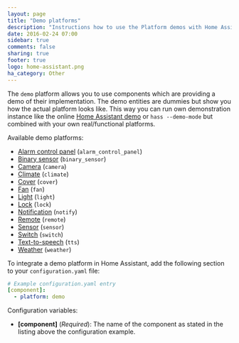 ```yaml
---
layout: page
title: "Demo platforms"
description: "Instructions how to use the Platform demos with Home Assistant."
date: 2016-02-24 07:00
sidebar: true
comments: false
sharing: true
footer: true
logo: home-assistant.png
ha_category: Other
---
```



The `demo` platform allows you to use components which are providing a demo of their implementation. The demo entities are dummies but show you how the actual platform looks like. This way you can run own demonstration instance like the online [Home Assistant demo](https://home-assistant.io/demo/) or `hass --demo-mode` but combined with your own real/functional platforms.

Available demo platforms:

- [Alarm control panel](/components/alarm_control_panel/) (`alarm_control_panel`)
- [Binary sensor](/components/binary_sensor/) (`binary_sensor`)
- [Camera](/components/camera/) (`camera`)
- [Climate](/components/climate/) (`climate`)
- [Cover](/components/cover/) (`cover`)
- [Fan](/components/fan/) (`fan`)
- [Light](/components/light/) (`light`)
- [Lock](/components/lock/) (`lock`)
- [Notification](/components/notify/) (`notify`)
- [Remote](/components/remote/) (`remote`)
- [Sensor](/components/sensor/) (`sensor`)
- [Switch](/components/switch/) (`switch`)
- [Text-to-speech](/components/tts/) (`tts`)
- [Weather](/components/weather/) (`weather`)

To integrate a demo platform in Home Assistant, add the following section to your `configuration.yaml` file:

```yaml
# Example configuration.yaml entry
[component]:
  - platform: demo
```

Configuration variables:

- **[component]** (*Required*): The name of the component as stated in the listing above the configuration example.
